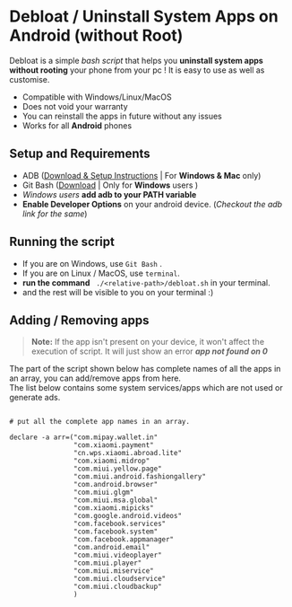 # Debloat / Uninstall System Apps on Android (without Root)

Debloat is a simple _bash script_ that helps you **uninstall system apps without rooting** your phone from your pc ! It is easy to use as well as customise. 

  - Compatible with Windows/Linux/MacOS
  - Does not void your warranty
  - You can reinstall the apps in future without any issues
  - Works for all **Android** phones

## Setup and Requirements

  - ADB ([Download & Setup Instructions](https://www.google.com) | For **Windows & Mac** only)
  - Git Bash ([Download](https://gitforwindows.org/) | Only for **Windows** users )
  - _Windows users_ **add adb to your PATH variable**
  - **Enable Developer Options** on your android device. (_Checkout the adb link for the same_)

## Running the script


 - If you are on Windows, use `Git Bash` .
 - If you are on Linux / MacOS, use ```terminal```.
 - **run the command**   ``` ./<relative-path>/debloat.sh``` in your terminal.
 - and the rest will be visible to you on your terminal :)

## Adding / Removing apps

> **Note:** If the app isn't present on your device, it won't affect the execution of script. It will just show an error **_app not found on 0_**

The part of the script shown below has complete names of all the apps in an array, you can add/remove apps from here.  
The list below contains some system services/apps which are not used or generate ads.
```

# put all the complete app names in an array.

declare -a arr=("com.mipay.wallet.in"
				"com.xiaomi.payment"
				"cn.wps.xiaomi.abroad.lite"
				"com.xiaomi.midrop"
				"com.miui.yellow.page"
				"com.miui.android.fashiongallery"
				"com.android.browser"
				"com.miui.glgm"
				"com.miui.msa.global"
				"com.xiaomi.mipicks"
				"com.google.android.videos"
				"com.facebook.services"
				"com.facebook.system"
				"com.facebook.appmanager"
				"com.android.email"
				"com.miui.videoplayer"
				"com.miui.player"
				"com.miui.miservice"
				"com.miui.cloudservice"
				"com.miui.cloudbackup"
				)
```



